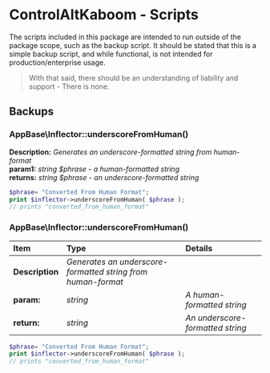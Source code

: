 # ControlAltKaboom - Scripts

The scripts included in this package are intended to run outside of the package scope, such as the backup script. It should be stated that this is a simple backup script, and while functional, is not intended for production/enterprise usage.

> With that said, there should be an understanding of liability and support - There is none.

## Backups

### AppBase\Inflector::underscoreFromHuman()
**Description:** *Generates an underscore-formatted string from human-format*  
**param1:** *string $phrase - a human-formatted string*  
**returns:** *string $phrase - an underscore-formatted string*  
```php
$phrase= "Converted From Human Format";
print $inflector->underscoreFromHuman( $phrase );
// prints "converted_from_human_format"
```

### AppBase\Inflector::underscoreFromHuman()
| Item | Type | Details |
|:-----|:-----|:--------|
|**Description**| *Generates an underscore-formatted string from human-format*|
|**param:**|*string*| *A human-formatted string*|  
|**return:**|*string*| *An underscore-formatted string*|
```php
$phrase= "Converted From Human Format";
print $inflector->underscoreFromHuman( $phrase );
// prints "converted_from_human_format"
```



